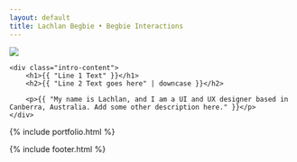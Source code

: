 ```yaml
---
layout: default
title: Lachlan Begbie • Begbie Interactions
---
```


<div class="intro">
    <img src="{{ page.baseurl }}assets/images/heroicon.svg" class="heroicon">
    
    <div class="intro-content">
        <h1>{{ "Line 1 Text" }}</h1>
        <h2>{{ "Line 2 Text goes here" | downcase }}</h2>
    
        <p>{{ "My name is Lachlan, and I am a UI and UX designer based in Canberra, Australia. Add some other description here." }}</p>
    </div>
</div>

{% include portfolio.html %}

{% include footer.html %}